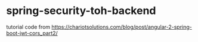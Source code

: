 # spring-security-toh-backend

tutorial code from https://chariotsolutions.com/blog/post/angular-2-spring-boot-jwt-cors_part2/
